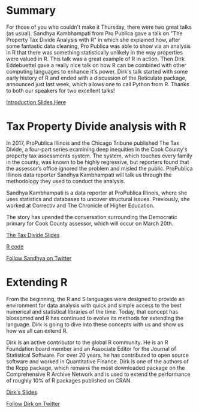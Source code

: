 # Summary

For those of you who couldn't make it Thursday, there were two great talks (as usual).   Sandhya Kambhampati from Pro Publica gave a talk on "The Property Tax Divide Analysis with R"  in which she explained how, after some fantastic data cleaning, Pro Publica was able to show via an analysis in R that there was something statistically unlikely in the way properties were valued in R.  This talk was a great example of R in action.  Then Dirk Eddebuettel gave a really nice talk on how R can be combined with other computing languages to enhance it's power.  Dirk's talk started with some early history of R and ended with a discussion of the Reticulate package, announced just last week,  which allows one to call Python from R.  Thanks to both our speakers for two excellent talks!


[Introduction Slides Here](http://rpubs.com/JustinMShea/CRUG-2018-n3)

# Tax Property Divide analysis with R
In 2017, ProPublica Illinois and the Chicago Tribune published The Tax Divide, a four-part series examining deep inequities in the Cook County's property tax assessments system. The system, which touches every family in the county, was known to be highly regressive, but reporters found that the assessor’s office ignored the problem and misled the public. ProPublica Illinois data reporter Sandhya Kambhampati will talk us through the methodology they used to conduct the analysis.

Sandhya Kambhampati is a data reporter at ProPublica Illinois, where she uses statistics and databases to uncover structural issues. Previously, she worked at Correctiv and The Chronicle of Higher Education.

The story has upended the conversation surrounding the Democratic primary for Cook County assessor, which will occur on March 20th.

[The Tax Divide Slides](https://github.com/Chicago-R-User-Group/2018-n3-Double-Feature/blob/master/Cook%20County%E2%80%99s%20flawed%20property%20tax%20assessments%20-%20RUsers.pdf)

[R code](https://github.com/Chicago-R-User-Group/2018-n3-Double-Feature/tree/master/R)

[Follow Sandhya on Twitter](https://twitter.com/sandhya__k)

# Extending R

From the beginning, the R and S languages were designed to provide an environment for data analysis with quick and simple access to the best
numerical and statistical libraries of the time. Today, that concept has
blossomed and R has continued to evolve its methods for extending the
language. Dirk is going to dive into these concepts with us and show us how we all can extend R.

Dirk is an active contributor to the global R community. He is an R Foundation board member and an Associate Editor for the Journal of Statistical Software. For over 20 years, he has contributed to open source software and worked in Quantitative Finance. Dirk is one of the authors of the Rcpp package, which remains the most downloaded package on the Comprehensive R Archive Network and is used to extend the performance of roughly 10% of R packages published on CRAN.

[Dirk's Slides](https://github.com/Chicago-R-User-Group/2018-n3-Double-Feature/blob/master/chirug_mar2018_extending.pdf)

[Follow Dirk on Twitter](https://twitter.com/eddelbuettel)